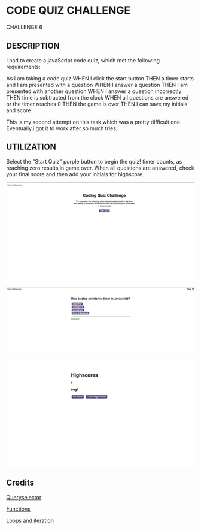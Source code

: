# CODE QUIZ CHALLENGE

CHALLENGE 6
## DESCRIPTION
 I had to create a javaScript code quiz, which met the following requirements: 

As I am taking a code quiz
WHEN I click the start button
THEN a timer starts and I am presented with a question
WHEN I answer a question
THEN I am presented with another question
WHEN I answer a question incorrectly
THEN time is subtracted from the clock
WHEN all questions are answered or the timer reaches 0
THEN the game is over
THEN I can save my initials and score

This is my second attempt on this task which was a pretty difficult one. Eventually,i got it to work after so much tries. 

## UTILIZATION
Select the "Start Quiz" purple button to begin the quiz! timer counts, as reaching zero results in game over. When all questions are answered, check your final score and then add your initials for highscore. 

![Screenshot 1](./assets/screenshots/screenshot%20001.png)
  
![Screenshot 2](./assets/screenshots/screen%20shot%201.png)

![Screenshot 3](./assets/screenshots/Screenshot%202024-02-23%20at%2023.54.05.png)


## Credits

[Queryselector](https://developer.mozilla.org/en-US/docs/Web/API/Document/querySelector)

[Functions](https://developer.mozilla.org/en-US/docs/Web/JavaScript/Guide)

[Loops and iteration](https://developer.mozilla.org/en-US/docs/Web/JavaScript/Guide/Loops_and_iteration#for_statement/)


